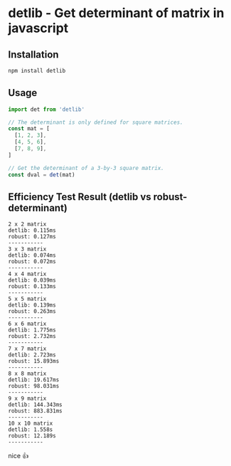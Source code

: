 # detlib - Get determinant of matrix in javascript

## Installation

```bash
npm install detlib
```

## Usage

```javascript
import det from 'detlib'

// The determinant is only defined for square matrices.
const mat = [
  [1, 2, 3],
  [4, 5, 6],
  [7, 8, 9],
]

// Get the determinant of a 3-by-3 square matrix.
const dval = det(mat)
```

## Efficiency Test Result (detlib vs robust-determinant)

```plain
2 x 2 matrix
detlib: 0.115ms
robust: 0.127ms
-----------
3 x 3 matrix
detlib: 0.074ms
robust: 0.072ms
-----------
4 x 4 matrix
detlib: 0.039ms
robust: 0.133ms
-----------
5 x 5 matrix
detlib: 0.139ms
robust: 0.263ms
-----------
6 x 6 matrix
detlib: 1.775ms
robust: 2.732ms
-----------
7 x 7 matrix
detlib: 2.723ms
robust: 15.893ms
-----------
8 x 8 matrix
detlib: 19.617ms
robust: 98.031ms
-----------
9 x 9 matrix
detlib: 144.343ms
robust: 883.831ms
-----------
10 x 10 matrix
detlib: 1.558s
robust: 12.189s
-----------
```

nice 👍
